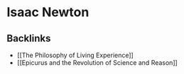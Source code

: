 # Isaac Newton



<a id="org02b7c16"></a>

## Backlinks

-   [[The Philosophy of Living Experience]]
-   [[Epicurus and the Revolution of Science and Reason]]
